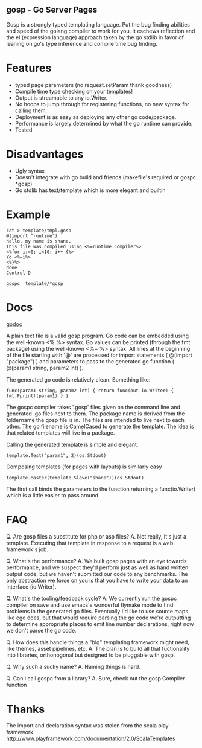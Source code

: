 
gosp - Go Server Pages
--------

Gosp is a strongly typed templating language. Put the bug finding abilities
and speed of the golang compiler to work for you. It eschews reflection
and the  el (expression language) approach taken by the go stdlib in favor
of leaning on go's type inference and compile time bug finding.


Features
==========

* typed page parameters (no request.setParam thank goodness)
* Compile time type checking on your templates!
* Output is streamable to any io.Writer.
* No hoops to jump through for registering functions, no new syntax for calling them.
* Deployment is as easy as deploying any other go code/package.
* Performance is largely determined by what the go runtime can provide.
* Tested


Disadvantages
=============

* Ugly syntax
* Doesn't integrate with go build and friends (makefile's required or gospc *gosp)
* Go stdlib has text/template which is more elegant and builtin

Example
=======

    cat > template/tmpl.gosp
    @(import "runtime")
    hello, my name is shane.
    This file was compiled using <%=runtime.Compiler%>
    <%for i:=0; i<10; i++ {%>
    Yo <%=i%>
    <%}%>
    done
    Control-D

    gospc  template/*gosp
    

Docs
====

[godoc](http://godoc.org/github.com/shanemhansen/gosp)

A plain text file is a valid gosp program. Go code can be embedded
using the well-known <% %> syntax. Go values can be printed (through the fmt package)
using the well-known <%= %> syntax. All lines at the beginning of the file starting with '@'
are processed for import statements ( @(import "package") ) and parameters to pass to
the generated go function ( @(param1 string, param2 int) ).

The generated go code is relatively clean. Something like:

    func(param1 string, param2 int) { return func(out io.Writer) { fmt.Fprintf(param1) } }

The gospc compiler takes '.gosp' files given on the command line and generated .go files
next to them. The package name is derived from the foldername the gosp file is in. The files
are intended to live next to each other. The go filename is CamelCased to generate the template. The idea
is that related templates will live in a package.

Calling the generated template is simple and elegant.

    template.Test("param1", 2)(os.Stdout)

Composing templates (for pages with layouts) is similarly easy

    template.Master(template.Slave("shane"))(os.Stdout)

The first call binds the parameters to the function returning a func(io.Writer) which
is a little easier to pass around.


FAQ
===

Q. Are gosp files a substitute for php or asp files?
A. Not really, It's just a template. Executing that template in response
to a request is a web framework's job.

Q. What's the performance?
A. We built gosp pages with an eye towards performance, and we suspect they'd
perform just as well as hand written output code, but we haven't submitted our code to any benchmarks.
The only abstraction we force on you is that you have to write your data to an interface (io.Writer).

Q. What's the tooling/feedback cycle?
A. We currently run the gospc compiler on save and use emacs's wonderful flymake mode to find problems in the generated go files.
Eventually I'd like to use source maps like cgo does, but that would require parsing the go code we're outputting to determine
appropriate places to emit line number declarations, right now we don't parse the go code.

Q. How does this handle things a "big" templating framework might need, like themes, asset pipelines, etc.
A. The plan is to build all that fuctionality into libraries, orthonogonal but designed to be pluggable with gosp.

Q. Why such a sucky name?
A. Naming things is hard.

Q. Can I call gospc from a library?
A. Sure, check out the gosp.Compiler function

Thanks
=====

The import and declaration syntax was stolen from the scala play
framework. http://www.playframework.com/documentation/2.0/ScalaTemplates
